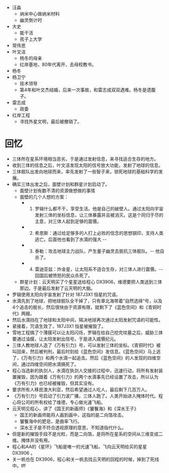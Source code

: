 - 汪淼
	- 纳米中心做纳米材料
	- 幽灵倒计时
- 大史
	- 能干活
	- 孩子上大学
- 常伟思
- 叶文洁
	- 杨冬的母亲
	- 红岸基地，80年代离开，去母校教书。
- 杨冬
- 杨卫宁
	- 技术领导
	- 第4年和叶文杰结婚，后来一次事故，和雷志成双双遇难。杨冬是遗腹子。
- 雷志成
	- 政委
- 红岸工程
	- 寻找外星文明，最后被撤销了。

# 回忆
- 三体所在星系环境相当恶劣，于是通过发射信息，来寻找适合生存的地方。
- 收到三体的信息之后，叶文洁发现太阳的信号放大功能，发射了地球的信息。
- 三体舰队出发向地球而来，率先发射了一些智子来，锁死地球的基础科学的发展。
- 确实三体出发之后，面壁计划和群星计划启动了。
	- 面壁计划有数不清的资源做想做的事情
	- 面壁的几个人想的方案：
		- 1. 罗辑什么都不干，享受生活。他是自己的破壁人。通过太阳向宇宙发射三体的坐标信息，让三体暴露并且被消灭。这是个同归于尽的主意，对三体人起到足够的震慑。
		- 2. 希恩斯：通过给足够多的人打上必败的信念的思想钢印，支持人类逃亡。后面他也看到了水滴的强大 -- 
		- 3. 泰勒：攻击地球主力战队，产生量子幽灵去抵抗三体舰队。-- 他自杀了。
		- 4. 雷迪亚兹：炸金星，让太阳系不适合生存，对三体人进行震慑。-- 回国后被愤怒的民众杀死了。
	- 群星计划：云天明买了个星星送给程心 DX3906，维德要把人类送到三体那边。于是最后发射了云天明的大脑。
- 罗辑使用太阳向宇宙发射了针对 187J3X1 恒星的咒语。
- 水滴先到了地球，把地球舰队全干掉了，只有章北海带着”自然选择“号，以及4个追击的舰长，然后很快由于资源有限，就剩下了《蓝色空间》和《青铜时代》两艘。
- 然后水滴挡在了地球和太阳中间，隔决地球再次通过太阳发射咒语的可能性。
- 紧接着，咒语生效了，187J3X1 恒星被摧毁了。
- 雪地工程搞了个薄膜可以让太阳闪烁，罗辑在给自己挖完坟墓之后，威胁三体要通过油膜，让太阳发射出信号。于是进入威慑纪元。
- 三体人教地球人造了《万有引力》号，可以发射三体的坐标。《青铜时代》被叫回来，然后被判刑，最后时刻给《蓝色空间》发信息。《蓝色空间》马上逃了，《万有引力》和两个水滴一起追击。然后《蓝色空间》的人发现的四维空间，通过四维空间把水滴搞死了。
- 程心当选新的执剑人，水滴在执剑人交接的过程中，迅速行动，将所有发射装置摧毁，因为跟着《万有引力》的两个水滴事先已经设置了攻击，所以认为《万有引力》也已经被摧毁，但其实没有。
- 要求所有人移民澳大利亚，然后希望通过人吃人，最后剩下几百万人。
- 《万有引力》号启动了引力波广播，三体人跑了。人类开始进入掩体时代。程心将公司的所有权给了维德，专心做光速飞船。
- 云天明见程心，讲了《国王的新画师》《饕餮海》和《深水王子》
	- 国王的新画师能将人画到画中，这指的是二向箔攻击。
	- 饕餮海中的肥皂，是曲率飞行。
	- 深水王子是不符合透视原理的意思，不知道指代什么。
- 但是新的摧毁手段不是光粒，而是二向箔，是将所在星系的空间从三维变成二维。掩体并没有用。
- 程心和AA的《星环》飞船是唯一的光速飞船，飞向云天明给买的星星 DX3906 。
- 关一帆也在 DX3906，程心和关一帆去找云天明的回程的时候，掉到了死线中。tff